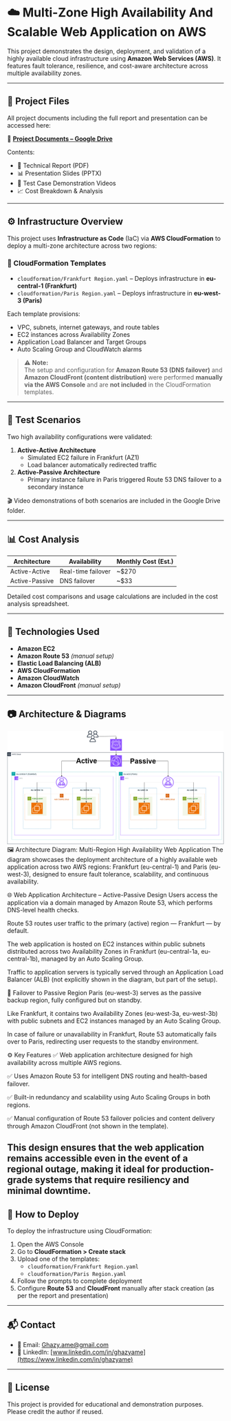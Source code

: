 # ☁️ Multi-Zone High Availability And Scalable Web Application on AWS

This project demonstrates the design, deployment, and validation of a highly available cloud infrastructure using **Amazon Web Services (AWS)**. It features fault tolerance, resilience, and cost-aware architecture across multiple availability zones.

---

## 📁 Project Files

All project documents including the full report and presentation can be accessed here:

📂 **[Project Documents – Google Drive](https://drive.google.com/drive/folders/1s4RSTehuofoVeQBZXWMzj24U16M1cu-F?usp=drive_link)**

Contents:
- 📝 Technical Report (PDF)
- 📊 Presentation Slides (PPTX)
- 🎥 Test Case Demonstration Videos
- 📈 Cost Breakdown & Analysis

---

## ⚙️ Infrastructure Overview

This project uses **Infrastructure as Code** (IaC) via **AWS CloudFormation** to deploy a multi-zone architecture across two regions:

### 📂 CloudFormation Templates
- `cloudformation/Frankfurt Region.yaml` – Deploys infrastructure in **eu-central-1 (Frankfurt)**
- `cloudformation/Paris Region.yaml` – Deploys infrastructure in **eu-west-3 (Paris)**

Each template provisions:
- VPC, subnets, internet gateways, and route tables
- EC2 instances across Availability Zones
- Application Load Balancer and Target Groups
- Auto Scaling Group and CloudWatch alarms

> ⚠️ **Note:**  
> The setup and configuration for **Amazon Route 53 (DNS failover)** and **Amazon CloudFront (content distribution)** were performed **manually via the AWS Console** and are **not included** in the CloudFormation templates.

---

## 🧪 Test Scenarios

Two high availability configurations were validated:

1. **Active-Active Architecture**
   - Simulated EC2 failure in Frankfurt (AZ1)
   - Load balancer automatically redirected traffic
2. **Active-Passive Architecture**
   - Primary instance failure in Paris triggered Route 53 DNS failover to a secondary instance

🎬 Video demonstrations of both scenarios are included in the Google Drive folder.

---

## 📊 Cost Analysis

| Architecture     | Availability        | Monthly Cost (Est.) |
|------------------|---------------------|----------------------|
| Active-Active    | Real-time failover  | ~$270                |
| Active-Passive   | DNS failover        | ~$33                 |

Detailed cost comparisons and usage calculations are included in the cost analysis spreadsheet.

---

## 🧰 Technologies Used

- **Amazon EC2**
- **Amazon Route 53** *(manual setup)*
- **Elastic Load Balancing (ALB)**
- **AWS CloudFormation**
- **Amazon CloudWatch**
- **Amazon CloudFront** *(manual setup)*

---

## 📷 Architecture & Diagrams

 ![Architecture Diagram](Diagrams/Design.png)
🖼️ Architecture Diagram: Multi-Region High Availability Web Application
The diagram showcases the deployment architecture of a highly available web application across two AWS regions: Frankfurt (eu-central-1) and Paris (eu-west-3), designed to ensure fault tolerance, scalability, and continuous availability.

🌐 Web Application Architecture – Active-Passive Design
Users access the application via a domain managed by Amazon Route 53, which performs DNS-level health checks.

Route 53 routes user traffic to the primary (active) region — Frankfurt — by default.

The web application is hosted on EC2 instances within public subnets distributed across two Availability Zones in Frankfurt (eu-central-1a, eu-central-1b), managed by an Auto Scaling Group.

Traffic to application servers is typically served through an Application Load Balancer (ALB) (not explicitly shown in the diagram, but part of the setup).

🔁 Failover to Passive Region
Paris (eu-west-3) serves as the passive backup region, fully configured but on standby.

Like Frankfurt, it contains two Availability Zones (eu-west-3a, eu-west-3b) with public subnets and EC2 instances managed by an Auto Scaling Group.

In case of failure or unavailability in Frankfurt, Route 53 automatically fails over to Paris, redirecting user requests to the standby environment.

⚙️ Key Features
✅ Web application architecture designed for high availability across multiple AWS regions.

✅ Uses Amazon Route 53 for intelligent DNS routing and health-based failover.

✅ Built-in redundancy and scalability using Auto Scaling Groups in both regions.

✅ Manual configuration of Route 53 failover policies and content delivery through Amazon CloudFront (not shown in the template).

This design ensures that the web application remains accessible even in the event of a regional outage, making it ideal for production-grade systems that require resiliency and minimal downtime.
---

## 🏁 How to Deploy

To deploy the infrastructure using CloudFormation:

1. Open the AWS Console
2. Go to **CloudFormation > Create stack**
3. Upload one of the templates:
   - `cloudformation/Frankfurt Region.yaml`
   - `cloudformation/Paris Region.yaml`
4. Follow the prompts to complete deployment
5. Configure **Route 53** and **CloudFront** manually after stack creation (as per the report and presentation)

---

## 📬 Contact

- 📧 Email: [Ghazy.ame@gmail.com](mailto:Ghazy.ame@gmail.com)  
- 💼 LinkedIn: [www.linkedin.com/in/ghazyame](https://www.linkedin.com/in/ghazyame)

---

## 📜 License

This project is provided for educational and demonstration purposes. Please credit the author if reused.
